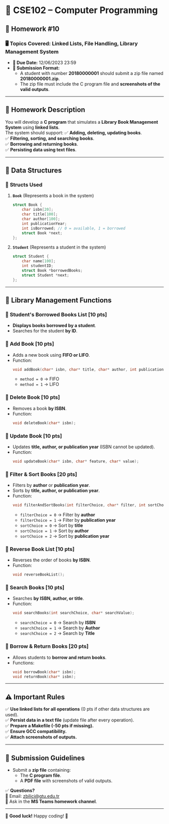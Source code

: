 # 📌 CSE102 – Computer Programming  
## 📝 Homework #10

### 🖥️ **Topics Covered:** Linked Lists, File Handling, Library Management System

- **📅 Due Date:** 12/06/2023  23:59  
- **📁 Submission Format:**  
  - A student with number **20180000001** should submit a zip file named **20180000001.zip**.
  - The zip file must include the C program file and **screenshots of the valid outputs**.

---

## 📌 **Homework Description**  

You will develop a **C program** that simulates a **Library Book Management System** using **linked lists**.  
The system should support:
✅ **Adding, deleting, updating books**.  
✅ **Filtering, sorting, and searching books**.  
✅ **Borrowing and returning books**.  
✅ **Persisting data using text files**.  

---

## 📂 **Data Structures**
### 📌 **Structs Used**
1. **`Book`** (Represents a book in the system)
   ```c
   struct Book {
       char isbn[20];
       char title[100];
       char author[100];
       int publicationYear;
       int isBorrowed; // 0 = available, 1 = borrowed
       struct Book *next;
   };
   ```
2. **`Student`** (Represents a student in the system)
   ```c
   struct Student {
       char name[100];
       int studentID;
       struct Book *borrowedBooks;
       struct Student *next;
   };
   ```

---

## 🚀 **Library Management Functions**
### **🔹 Student's Borrowed Books List [10 pts]**
- **Displays books borrowed by a student**.
- Searches for the student **by ID**.

### **🔹 Add Book [10 pts]**
- Adds a new book using **FIFO or LIFO**.
- Function:
  ```c
  void addBook(char* isbn, char* title, char* author, int publicationYear, int method);
  ```
  - `method = 0` → FIFO  
  - `method = 1` → LIFO  

### **🔹 Delete Book [10 pts]**
- Removes a book **by ISBN**.
- Function:
  ```c
  void deleteBook(char* isbn);
  ```

### **🔹 Update Book [10 pts]**
- Updates **title, author, or publication year** (ISBN cannot be updated).
- Function:
  ```c
  void updateBook(char* isbn, char* feature, char* value);
  ```

### **🔹 Filter & Sort Books [20 pts]**
- Filters by **author** or **publication year**.
- Sorts by **title, author, or publication year**.
- Function:
  ```c
  void filterAndSortBooks(int filterChoice, char* filter, int sortChoice);
  ```
  - `filterChoice = 0` → Filter by **author**  
  - `filterChoice = 1` → Filter by **publication year**  
  - `sortChoice = 0` → Sort by **title**  
  - `sortChoice = 1` → Sort by **author**  
  - `sortChoice = 2` → Sort by **publication year**  

### **🔹 Reverse Book List [10 pts]**
- Reverses the order of books **by ISBN**.
- Function:
  ```c
  void reverseBookList();
  ```

### **🔹 Search Books [10 pts]**
- Searches **by ISBN, author, or title**.
- Function:
  ```c
  void searchBooks(int searchChoice, char* searchValue);
  ```
  - `searchChoice = 0` → Search by **ISBN**  
  - `searchChoice = 1` → Search by **Author**  
  - `searchChoice = 2` → Search by **Title**  

### **🔹 Borrow & Return Books [20 pts]**
- Allows students to **borrow and return books**.
- Functions:
  ```c
  void borrowBook(char* isbn);
  void returnBook(char* isbn);
  ```

---

## ⚠️ **Important Rules**
✅ **Use linked lists for all operations** (0 pts if other data structures are used).  
✅ **Persist data in a text file** (update file after every operation).  
✅ **Prepare a Makefile (-50 pts if missing).**  
✅ **Ensure GCC compatibility.**  
✅ **Attach screenshots of outputs.**  

---

## 📌 **Submission Guidelines**
- Submit a **zip file** containing:
  - The **C program file**.
  - A **PDF file** with screenshots of valid outputs.

✅ **Questions?**  
📧 Email: [zbilici@gtu.edu.tr](mailto:zbilici@gtu.edu.tr)  
💬 Ask in the **MS Teams homework channel**.

---

🚀 **Good luck!** Happy coding! 🎯  
